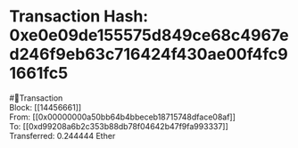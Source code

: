 
Transaction Hash: 0xe0e09de155575d849ce68c4967ed246f9eb63c716424f430ae00f4fc91661fc5
====================================================================================
  
#💸Transaction  
Block: [[14456661]]  
From: [[0x00000000a50bb64b4bbeceb18715748dface08af]]  
To: [[0xd99208a6b2c353b88db78f04642b47f9fa993337]]  
Transferred: 0.244444 Ether
